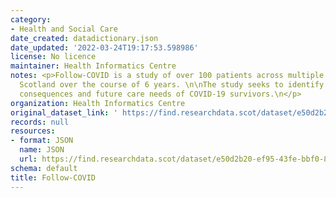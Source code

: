 ```yaml
---
category:
- Health and Social Care
date_created: datadictionary.json
date_updated: '2022-03-24T19:17:53.598986'
license: No licence
maintainer: Health Informatics Centre
notes: <p>Follow-COVID is a study of over 100 patients across multiple regions within
  Scotland over the course of 6 years. \n\nThe study seeks to identify the long term
  consequences and future care needs of COVID-19 survivors.\n</p>
organization: Health Informatics Centre
original_dataset_link: ' https://find.researchdata.scot/dataset/e50d2b20-ef95-43fe-bbf0-83224d88e480'
records: null
resources:
- format: JSON
  name: JSON
  url: https://find.researchdata.scot/dataset/e50d2b20-ef95-43fe-bbf0-83224d88e480/resource/e50d2b20-ef95-43fe-bbf0-83224d88e480/download/datadictionary.json
schema: default
title: Follow-COVID
---
```

